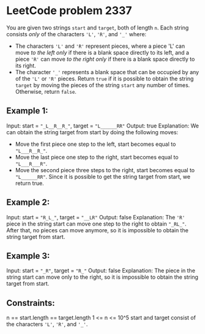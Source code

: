 # LeetCode problem 2337

You are given two strings `start` and `target`, both of length `n`.
Each string consists _only_ of the characters `'L'`, `'R'`, and `'_'` where:
- The characters `'L'` and `'R'` represent pieces, where a piece 'L' can move _to the left only_ if there is a blank space directly to its left, and a piece `'R'` can move _to the right only_ if there is a blank space directly to its right.
- The character `'_'` represents a blank space that can be occupied by any of the `'L'` or `'R'` pieces.
Return `true` if it is possible to obtain the string `target` by moving the pieces of the string `start` any number of times. Otherwise, return `false`.

## Example 1:
Input: start = `"_L__R__R_"`, target = `"L______RR"`
Output: true
Explanation: We can obtain the string target from start by doing the following moves:
- Move the first piece one step to the left, start becomes equal to `"L___R__R_"`.
- Move the last piece one step to the right, start becomes equal to `"L___R___R"`.
- Move the second piece three steps to the right, start becomes equal to `"L______RR"`.
Since it is possible to get the string target from start, we return true.

## Example 2:
Input: start = `"R_L_"`, target = `"__LR"`
Output: false
Explanation: The `'R'` piece in the string start can move one step to the right to obtain `"_RL_"`.
After that, no pieces can move anymore, so it is impossible to obtain the string target from start.

## Example 3:
Input: start = `"_R"`, target = `"R_"`
Output: false
Explanation: The piece in the string start can move only to the right, so it is impossible to obtain the string target from start.
 
## Constraints:
n == start.length == target.length
1 <= n <= 10^5
start and target consist of the characters `'L'`, `'R'`, and `'_'`.